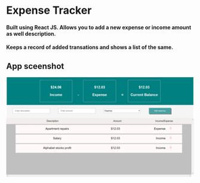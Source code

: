 # Expense Tracker
#### Built using React JS. Allows you to add a new expense or income amount as well description.
#### Keeps a record of added transations and shows a list of the same.

## App sceenshot
![screenshot](https://github.com/sidk08/React-Expense-Tracker/blob/master/screenshot.JPG "Screenshot")
